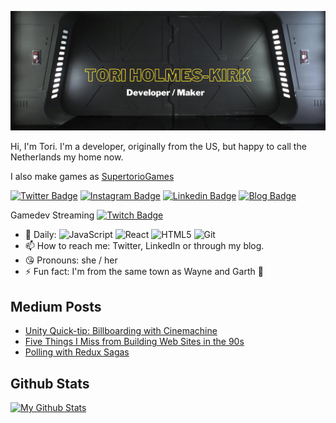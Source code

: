 [![Header](https://raw.githubusercontent.com/supertorio/supertorio/master/assets/readme_header.png "Header")](https://supertorio.dev/)

Hi, I'm Tori. I'm a developer, originally from the US, but happy to call the Netherlands my home now.

I also make games as [SupertorioGames](https://twitter.com/supertoriogames/)

[![Twitter Badge](https://img.shields.io/badge/-supertorio-blue?style=for-the-badge&logo=Twitter&logoColor=white&link=https://twitter.com/supertorio/)](https://twitter.com/supertorio/)
[![Instagram Badge](https://img.shields.io/badge/-supertorio-red?style=for-the-badge&logo=instagram&logoColor=white&link=https://instagram.com/supertorio/)](https://instagram.com/supertorio)
[![Linkedin Badge](https://img.shields.io/badge/-supertorio-blue?style=for-the-badge&logo=Linkedin&logoColor=white&link=https://www.linkedin.com/in/supertorio/)](https://www.linkedin.com/in/supertorio/)
[![Blog Badge](https://img.shields.io/badge/-BLOG-orange?style=for-the-badge&logo=Squarespace&logoColor=white&link=https://www.supertor.io/)](https://www.supertor.io/)

Gamedev Streaming [![Twitch Badge](https://img.shields.io/badge/-supertorio-6441A4?style=for-the-badge&logo=Twitch&logoColor=white&link=https://twitch.tv/supertorio/)](https://www.twitch.tv/supertorio)


- 🔭  Daily:
  ![JavaScript](https://img.shields.io/badge/-JavaScript-black?style=flat-square&logo=javascript)
  ![React](https://img.shields.io/badge/-React-3b2e5a?style=flat-square&logo=react)
  ![HTML5](https://img.shields.io/badge/-HTML5-E34F26?style=flat-square&logo=html5&logoColor=white)
  ![Git](https://img.shields.io/badge/-Git-black?style=flat-square&logo=git)
- 📫  How to reach me: Twitter, LinkedIn or through my blog.
- 😘  Pronouns: she / her
- ⚡  Fun fact: I'm from the same town as Wayne and Garth 🤘

## Medium Posts
<!-- BLOG-POST-LIST:START -->
- [Unity Quick-tip: Billboarding with Cinemachine](https://supertorio.medium.com/unity-quick-tip-billboarding-with-cinemachine-22af332d333?source=rss-a7d41cb591b4------2)
- [Five Things I Miss from Building Web Sites in the 90s](https://supertorio.medium.com/five-things-i-miss-from-building-web-sites-in-the-90s-beb157a94305?source=rss-a7d41cb591b4------2)
- [Polling with Redux Sagas](https://supertorio.medium.com/polling-with-redux-sagas-da79c4aea968?source=rss-a7d41cb591b4------2)
<!-- BLOG-POST-LIST:END -->

## Github Stats
[![My Github Stats](https://github-readme-stats.vercel.app/api?username=supertorio&show_icons=true&title_color=fff&icon_color=79ff97&text_color=9f9f9f&bg_color=151515)](https://github.com/supertorio)
